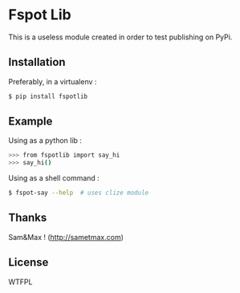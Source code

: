 Fspot Lib
=========

This is a useless module created in order to test publishing on PyPi.


Installation
------------

Preferably, in a virtualenv :

```bash
$ pip install fspotlib
```

Example
-------

Using as a python lib :

```bash
>>> from fspotlib import say_hi
>>> say_hi()
```

Using as a shell command :

```bash
$ fspot-say --help  # uses clize module
```

Thanks
------

Sam&Max ! (http://sametmax.com)


License
-------

WTFPL
